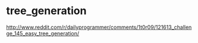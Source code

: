 tree_generation
===============

http://www.reddit.com/r/dailyprogrammer/comments/1t0r09/121613_challenge_145_easy_tree_generation/
